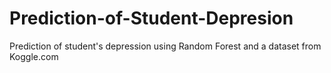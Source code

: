 # Prediction-of-Student-Depresion
Prediction of student's depression using Random Forest and a dataset from Koggle.com
